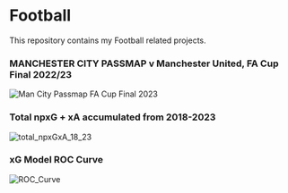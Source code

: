 # Football
This repository contains my Football related projects.

### MANCHESTER CITY PASSMAP v Manchester United, FA Cup Final 2022/23
![Man City Passmap FA Cup Final 2023](https://github.com/KeilanKenny/Football/assets/115564650/20619cda-7f6f-480c-84b6-98b0cab998da)

### Total npxG + xA accumulated from 2018-2023 
![total_npxGxA_18_23](https://github.com/KeilanKenny/Football/assets/115564650/6e394506-8260-450d-9118-97ac3e89e165)

### xG Model ROC Curve
![ROC_Curve](https://github.com/KeilanKenny/Football/assets/115564650/b0cfac52-a36c-4f4f-944a-b74f9718145e)
